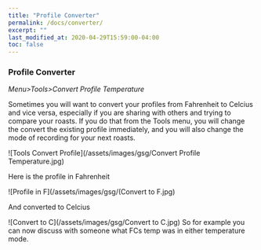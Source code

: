```yaml
---
title: "Profile Converter"
permalink: /docs/converter/
excerpt: ""
last_modified_at: 2020-04-29T15:59:00-04:00
toc: false
---
```


### Profile Converter

*Menu>Tools>Convert Profile Temperature*

Sometimes you will want to convert your profiles from Fahrenheit to Celcius and vice versa, especially if you are sharing with others and trying to compare your roasts.  If you do that from the Tools menu, you will change the convert the existing profile immediately, and you will also change the mode of recording for your next roasts. 

![Tools Convert Profile](/assets/images/gsg/Convert Profile Temperature.jpg)

Here is the profile in Fahrenheit

![Profile in F](/assets/images/gsg/(Convert to F.jpg)

And converted to Celcius

![Convert to C](/assets/images/gsg/Convert to C.jpg)
So for example you can now discuss with someone what FCs temp was in either temperature mode.  


